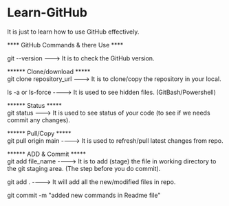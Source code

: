 # Learn-GitHub
It is just to learn how to use GitHub effectively. <br>

**** GitHub Commands & there Use  ****  <br>

git --version ---> It is to check the GitHub version. <br>

****** Clone/download ***** <br>
git clone repository_url ---> It is to clone/copy the repository in your local.<br>

ls -a or ls-force ----> It is used to see hidden files. (GitBash/Powershell) <br>

****** Status ***** <br>
git status ---> It is used to see status of your code (to see if we needs commit any changes). <br>

****** Pull/Copy ***** <br>
git pull origin main  ----> It is used to refresh/pull latest changes from repo.<br>

****** ADD & Commit ***** <br>
git add file_name  ----> It is to add (stage) the file in working directory to the git staging area. (The step before you do commit). <br>

git add .  ----> It will add all the new/modified files in repo.

git commit -m "added new commands in Readme file"

